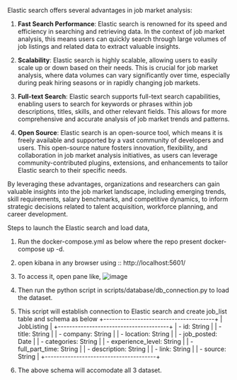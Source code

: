 Elastic search offers several advantages in job market analysis:

1. **Fast Search Performance**: Elastic search is renowned for its speed and efficiency in searching and retrieving data. In the context of job market analysis, this means users can quickly search through large volumes of job listings and related data to extract valuable insights.

2. **Scalability**: Elastic search is highly scalable, allowing users to easily scale up or down based on their needs. This is crucial for job market analysis, where data volumes can vary significantly over time, especially during peak hiring seasons or in rapidly changing job markets.

3. **Full-text Search**: Elastic search supports full-text search capabilities, enabling users to search for keywords or phrases within job descriptions, titles, skills, and other relevant fields. This allows for more comprehensive and accurate analysis of job market trends and patterns.

4. **Open Source**: Elastic search is an open-source tool, which means it is freely available and supported by a vast community of developers and users. This open-source nature fosters innovation, flexibility, and collaboration in job market analysis initiatives, as users can leverage community-contributed plugins, extensions, and enhancements to tailor Elastic search to their specific needs.

By leveraging these advantages, organizations and researchers can gain valuable insights into the job market landscape, including emerging trends, skill requirements, salary benchmarks, and competitive dynamics, to inform strategic decisions related to talent acquisition, workforce planning, and career development.

Steps to launch the Elastic search and load data,

1. Run the docker-compose.yml as below where the repo present
docker-compose up -d. 
2. open kibana in any browser using :: http://localhost:5601/
3. To access it, open pane like,
  ![image](https://github.com/arunp77/Job-Market-project/assets/154029167/02d38472-2fd6-4c39-8b0d-4de2bce58635)

4. Then run the python script in scripts/database/db_connection.py to load the dataset.
5. This script will establish connection to Elastic search and create job_list table and schema as below
+---------------------------------------+
|                JobListing             |
+---------------------------------------+
| - id: String                          |
| - title: String                       |
| - company: String                     |
| - location: String                    |
| - job_posted: Date                    |
| - categories: String                  |
| - experience_level: String            |
| - full_part_time: String              |
| - description: String                 |
| - link: String                        |
| - source: String                      |
+---------------------------------------+
6. The above schema will accomodate all 3 dataset. 
